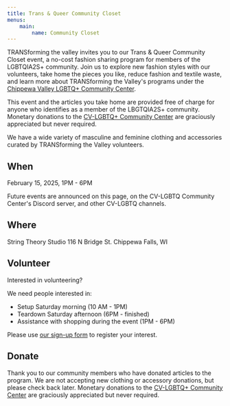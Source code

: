 ```yaml
---
title: Trans & Queer Community Closet
menus:
    main:
        name: Community Closet
---
```


TRANSforming the valley invites you to our Trans & Queer Community Closet event, a no-cost fashion sharing program for members of the LGBTQIA2S+ community. Join us to explore new fashion styles with our volunteers, take home the pieces you like, reduce fashion and textile waste, and learn more about TRANSforming the Valley's programs under the [Chippewa Valley LGBTQ+ Community Center](https://www.cvlgbt.org/).

This event and the articles you take home are provided free of charge for anyone who identifies as a member of the LBGTQIA2S+ community. Monetary donations to the [CV-LGBTQ+ Community Center](https://www.cvlgbt.org/) are graciously appreciated but never required.

We have a wide variety of masculine and feminine clothing and accessories curated by TRANSforming the Valley volunteers.

## When
February 15, 2025, 1PM - 6PM

Future events are announced on this page, on the CV-LGBTQ Community Center's Discord server, and other CV-LGBTQ channels.

## Where
String Theory Studio
116 N Bridge St.
Chippewa Falls, WI

## Volunteer

Interested in volunteering?

We need people interested in:
- Setup Saturday morning (10 AM - 1PM)
- Teardown Saturday afternoon (6PM - finished)
- Assistance with shopping during the event (1PM - 6PM)

Please use [our sign-up form](https://signup.com/go/JZVAVab) to register your interest.

## Donate

Thank you to our community members who have donated articles to the program. We are not accepting new clothing or accessory donations, but please check back later. Monetary donations to the [CV-LGBTQ+ Community Center](https://www.cvlgbt.org/) are graciously appreciated but never required.
